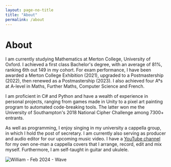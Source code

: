 ```yaml
---
layout: page-no-title
title: "About"
permalink: /about
---
```


# About

I am currently studying Mathematics at Merton College, University of Oxford. I achieved a first class Bachelor's degree, with an average of 81%, ranking 6th out 149 in my cohort. For exam performance, I have been awarded a Merton College Exhibition (2021), upgraded to a Postmastership (2022), then renewed as a Postmastership (2023). I also achieved four A*s at A-level in Maths, Further Maths, Computer Science and French.

I am proficient in C# and Python and have a wealth of experience in personal projects, ranging from games made in Unity to a pixel art painting program to automated code-breaking tools. The latter won me the University of Southampton's 2018 National Cipher Challenge among 7300+ entrants.

As well as programming, I enjoy singing in my university a cappella group, in which I hold the post of secretary. I am currently also serving as producer and audio editor for our upcoming music video. I have a [YouTube channel](https://www.youtube.com/@Williams_A_Cappella) for my own one-man a cappella covers that I arrange, record, edit and mix myself. Furthermore, I am self-taught in guitar and ukulele.

![William - Feb 2024 - Wave](https://github.com/MrWoafer/MrWoafer.github.io/assets/159387325/8ff703f9-9c17-44f8-b0b5-1a5c80a263e2)
